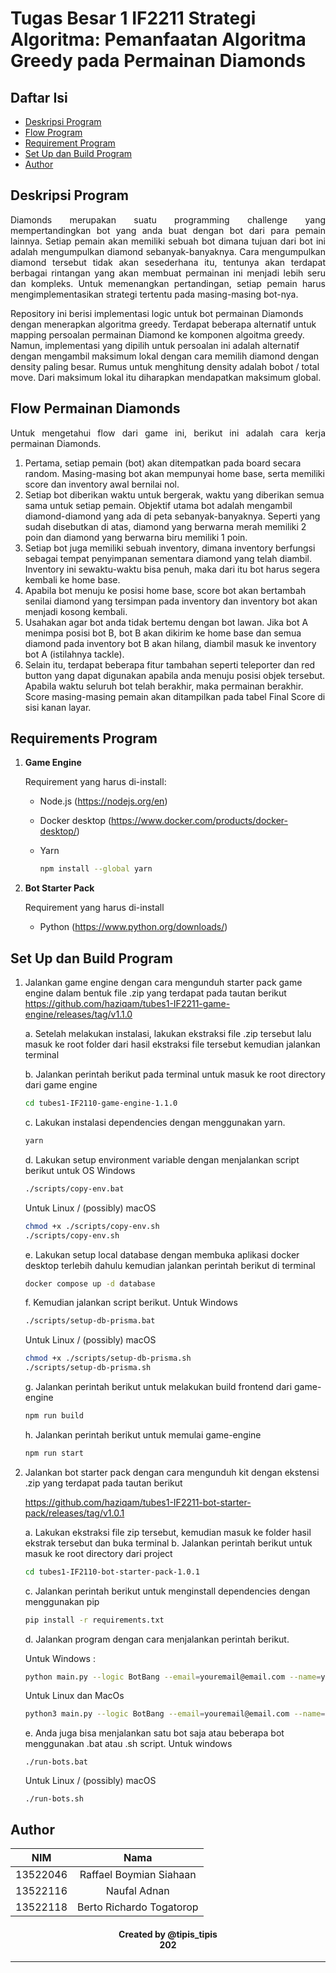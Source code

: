 # Tugas Besar 1 IF2211 Strategi Algoritma: Pemanfaatan Algoritma Greedy pada Permainan Diamonds

## **Daftar Isi**

- [Deskripsi Program](#deskripsi-program)
- [Flow Program](#flow-permainan-diamonds)
- [Requirement Program](#requirements-program)
- [Set Up dan Build Program](#set-up-dan-build-program)
- [Author](#author)

## **Deskripsi Program**

<p align="justify">
Diamonds merupakan suatu programming challenge yang mempertandingkan bot yang anda buat dengan bot dari para pemain lainnya. Setiap pemain akan memiliki sebuah bot dimana tujuan dari bot ini adalah mengumpulkan diamond sebanyak-banyaknya. Cara mengumpulkan diamond tersebut tidak akan sesederhana itu, tentunya akan terdapat berbagai rintangan yang akan membuat permainan ini menjadi lebih seru dan kompleks. Untuk memenangkan pertandingan, setiap pemain harus mengimplementasikan strategi tertentu pada masing-masing bot-nya.

Repository ini berisi implementasi logic untuk bot permainan Diamonds dengan menerapkan algoritma greedy. Terdapat beberapa alternatif untuk mapping persoalan permainan Diamond ke komponen algoitma greedy. Namun, implementasi yang dipilih untuk persoalan ini adalah alternatif dengan mengambil maksimum lokal dengan cara memilih diamond dengan density paling besar. Rumus untuk menghitung density adalah bobot / total move. Dari maksimum lokal itu diharapkan mendapatkan maksimum global.

</p>

## **Flow Permainan Diamonds**

<p align="justify">
Untuk mengetahui flow dari game ini, berikut ini adalah cara kerja permainan Diamonds.

1. Pertama, setiap pemain (bot) akan ditempatkan pada board secara random. Masing-masing bot akan mempunyai home base, serta memiliki score dan inventory awal bernilai nol.
2. Setiap bot diberikan waktu untuk bergerak, waktu yang diberikan semua sama untuk setiap pemain.
   Objektif utama bot adalah mengambil diamond-diamond yang ada di peta sebanyak-banyaknya. Seperti yang sudah disebutkan di atas, diamond yang berwarna merah memiliki 2 poin dan diamond yang berwarna biru memiliki 1 poin.
3. Setiap bot juga memiliki sebuah inventory, dimana inventory berfungsi sebagai tempat penyimpanan sementara diamond yang telah diambil. Inventory ini sewaktu-waktu bisa penuh, maka dari itu bot harus segera kembali ke home base.
4. Apabila bot menuju ke posisi home base, score bot akan bertambah senilai diamond yang tersimpan pada inventory dan inventory bot akan menjadi kosong kembali.
5. Usahakan agar bot anda tidak bertemu dengan bot lawan. Jika bot A menimpa posisi bot B, bot B akan dikirim ke home base dan semua diamond pada inventory bot B akan hilang, diambil masuk ke inventory bot A (istilahnya tackle).
6. Selain itu, terdapat beberapa fitur tambahan seperti teleporter dan red button yang dapat digunakan apabila anda menuju posisi objek tersebut.
   Apabila waktu seluruh bot telah berakhir, maka permainan berakhir. Score masing-masing pemain akan ditampilkan pada tabel Final Score di sisi kanan layar.

</p>

## **Requirements Program**

1. **Game Engine**

   Requirement yang harus di-install:

   - Node.js (https://nodejs.org/en)
   - Docker desktop (https://www.docker.com/products/docker-desktop/)
   - Yarn

     ```bash
     npm install --global yarn
     ```

2. **Bot Starter Pack**

   Requirement yang harus di-install

   - Python (https://www.python.org/downloads/)

## **Set Up dan Build Program**

1. Jalankan game engine dengan cara mengunduh starter pack game engine dalam bentuk file .zip yang terdapat pada tautan berikut https://github.com/haziqam/tubes1-IF2211-game-engine/releases/tag/v1.1.0

   a. Setelah melakukan instalasi, lakukan ekstraksi file .zip tersebut lalu masuk ke root folder dari hasil ekstraksi file tersebut kemudian jalankan terminal

   b. Jalankan perintah berikut pada terminal untuk masuk ke root directory dari game engine

   ```bash
   cd tubes1-IF2110-game-engine-1.1.0
   ```

   c. Lakukan instalasi dependencies dengan menggunakan yarn.

   ```bash
   yarn
   ```

   d. Lakukan setup environment variable dengan menjalankan script berikut untuk OS Windows

   ```bash
   ./scripts/copy-env.bat
   ```

   Untuk Linux / (possibly) macOS

   ```bash
   chmod +x ./scripts/copy-env.sh
   ./scripts/copy-env.sh
   ```

   e. Lakukan setup local database dengan membuka aplikasi docker desktop terlebih dahulu kemudian jalankan perintah berikut di terminal

   ```bash
   docker compose up -d database
   ```

   f. Kemudian jalankan script berikut. Untuk Windows

   ```bash
   ./scripts/setup-db-prisma.bat
   ```

   Untuk Linux / (possibly) macOS

   ```bash
   chmod +x ./scripts/setup-db-prisma.sh
   ./scripts/setup-db-prisma.sh
   ```

   g. Jalankan perintah berikut untuk melakukan build frontend dari game-engine

   ```bash
   npm run build
   ```

   h. Jalankan perintah berikut untuk memulai game-engine

   ```bash
   npm run start
   ```

2. Jalankan bot starter pack dengan cara mengunduh kit dengan ekstensi .zip yang terdapat pada tautan berikut

   https://github.com/haziqam/tubes1-IF2211-bot-starter-pack/releases/tag/v1.0.1

   a. Lakukan ekstraksi file zip tersebut, kemudian masuk ke folder hasil ekstrak tersebut dan buka terminal
   b. Jalankan perintah berikut untuk masuk ke root directory dari project

   ```bash
   cd tubes1-IF2110-bot-starter-pack-1.0.1
   ```

   c. Jalankan perintah berikut untuk menginstall dependencies dengan menggunakan pip

   ```bash
   pip install -r requirements.txt
   ```

   d. Jalankan program dengan cara menjalankan perintah berikut.

   Untuk Windows :

   ```bash
   python main.py --logic BotBang --email=youremail@email.com --name=yourname --password=123456 --team etimo
   ```

   Untuk Linux dan MacOs

   ```bash
   python3 main.py --logic BotBang --email=youremail@email.com --name=yourname --password=123456 --team etimo &
   ```

   e. Anda juga bisa menjalankan satu bot saja atau beberapa bot menggunakan .bat atau .sh script.
   Untuk windows

   ```
   ./run-bots.bat
   ```

   Untuk Linux / (possibly) macOS

   ```
   ./run-bots.sh
   ```

## **Author**

|   NIM    |           Nama           |
| :------: | :----------------------: |
| 13522046 | Raffael Boymian Siahaan  |
| 13522116 |       Naufal Adnan       |
| 13522118 | Berto Richardo Togatorop |

<h4 align="center">
  Created by @tipis_tipis<br/>
  202
</h4>
<hr>
